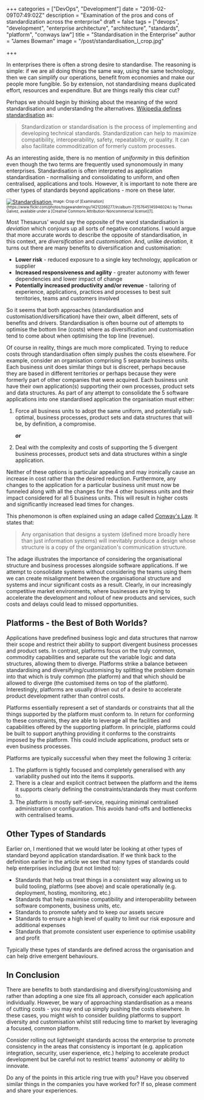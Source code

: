 +++
categories = ["DevOps", "Development"]
date = "2016-02-09T07:49:02Z"
description = "Examination of the pros and cons of standardization across the enterprise"
draft = false
tags = ["devops", "development", "enterprise architecture", "architecture", "standards", "platform", "conways law"]
title = "Standardisation in the Enterprise"
author = "James Bowman"
image = "/post/standardisation_l_crop.jpg"

+++

In enterprises there is often a strong desire to standardise.  The reasoning is simple: if we are all doing things the same way, using the same technology, then we can simplify our operations, benefit from economies and make our people more fungible.  So by extension, not standardising means duplicated effort, resources and expenditure.  But are things really this clear cut?

Perhaps we should begin by thinking about the meaning of the word standardisation and understanding the alternatives.  [Wikipedia defines standardisation](https://en.wikipedia.org/wiki/Standardization) as:

>Standardization or standardisation is the process of implementing and developing technical standards. Standardization can help to maximize compatibility, interoperability, safety, repeatability, or quality. It can also facilitate commoditization of formerly custom processes. 

As an interesting aside, there is no mention of _uniformity_ in this definition even though the two terms are frequently used synonomously in many enterprises.  Standardisation is often interpreted as application standardisation - normalising and consolidating to uniform, and often centralised, applications and tools.  However, it is important to note there are other types of standards beyond applications - more on these later.

<a href="/post/standardisation_l_crop.jpg">
	<img src="/post/standardisation_l_crop.jpg" alt="Standardisation" class="pure-img">
</a>
<sup><sub>image: Crop of [Examination](https://www.flickr.com/photos/togawanderings/14212266277/in/album-72157645145946024/) by Thomas Galvez, available under a [Creative Commons Attribution-Noncommercial license][1].</sub></sup>

Most Thesaurus' would say the opposite of the word standardisation is _deviation_ which conjours up all sorts of negative conotations.  I would argue that more accurate words to describe the opposite of standardisation, in this context, are _diversification_ and _customisation_.  And, unlike _deviation_, it turns out there are many benefits to diversification and customisation:

- **Lower risk** - reduced exposure to a single key technology, application or supplier
- **Increased responsiveness and agility** - greater autonomy with fewer dependencies and lower impact of change
- **Potentially increased productivity and/or revenue** - tailoring of experience, applications, practices and processes to best suit territories, teams and customers involved

So it seems that both approaches (standardisation and customisation/diversification) have their own, albeit different, sets of benefits and drivers.  Standardisation is often bourne out of attempts to optimise the bottom line (costs) where as diversification and customisation tend to come about when optimising the top line (revenue).  

Of course in reality, things are much more complicated.  Trying to reduce costs through standardisation often simply pushes the costs elsewhere.  For example, consider an organisation comprising 5 separate business units.  Each business unit does similar things but is discreet, perhaps because they are based in different territories or perhaps because they were formerly part of other companies that were acquired.  Each business unit have their own application(s) supporting their own processes, product sets and data structures.  As part of any attempt to consolidate the 5 software applications into one standardised application the organisation must either:

1. Force all business units to adopt the same uniform, and potentially sub-optimal, business processes, product sets and data structures that will be, by definition, a compromise.

	___or___

2. Deal with the complexity and costs of supporting the 5 divergent business processes, product sets and data structures within a single application.

Neither of these options is particular appealing and may ironically cause an increase in cost rather than the desired reduction.  Furthermore, any changes to the application for a particular business unit must now be funneled along with all the changes for the 4 other business units and their impact considered for all 5 business units.  This will result in higher costs and significantly increased lead times for changes.  

This phenomonon is often explained using an adage called [Conway's Law](https://en.wikipedia.org/wiki/Conway%27s_law).  It states that:

>Any organisation that designs a system (defined more broadly here than just information systems) will inevitably produce a design whose structure is a copy of the organization's communication structure.

The adage illustrates the importance of considering the organisational structure and business processes alongside software applications.  If we attempt to consolidate systems without considering the teams using them we can create misalignment between the organisational structure and systems and incur significant costs as a result.  Clearly, in our increasingly competitive market environments, where businesses are trying to accelerate the development and rollout of new products and services, such costs and delays could lead to missed opportunities. 

## Platforms - the Best of Both Worlds?

Applications have predefined business logic and data structures that narrow their scope and restrict their ability to support divergent business processes and product sets.  In contrast, platforms focus on the truly common, commodity capabilities and separate out the variable logic and data structures, allowing them to diverge.  Platforms strike a balance between standardising and diversifying/customising by splitting the problem domain into that which is truly common (the platform) and that which should be allowed to diverge (the customised items on top of the platform).  Interestingly, platforms are usually driven out of a desire to accelerate product development rather than control costs.

Platforms essentially represent a set of standards or constraints that all the things supported by the platform must conform to.  In return for conforming to these constraints, they are able to leverage all the facilities and capabilities offered by the supporting platform.  In principle, platforms could be built to support anything providing it conforms to the constraints imposed by the platform.  This could include applications, product sets or even business processes.  

Platforms are typically successful when they meet the following 3 criteria:

1. The platform is tightly focused and completely generalised with any variability pushed out into the items it supports.  
2. There is a clear and explicit contract between the platform and the items it supports clearly defining the constraints/standards they must conform to.
3. The platform is mostly self-service, requiring minimal centralised administration or configuration.  This avoids hand-offs and bottlenecks with centralised teams.

## Other Types of Standards

Earlier on, I mentioned that we would later be looking at other types of standard beyond application standardisation.  If we think back to the definition earlier in the article we see that many types of standards could help enterprises including (but not limited to):

- Standards that help us treat things in a consistent way allowing us to build tooling, platforms (see above) and scale operationally (e.g. deployment, hosting, monitoring, etc.)
- Standards that help maximise compatibility and interoperability between software components, business units, etc.
- Standards to promote safety and to keep our assets secure
- Standards to ensure a high level of quality to limit our risk exposure and additional expenses
- Standards that promote consistent user experience to optimise usability and profit

Typically these types of standards are defined across the organisation and can help drive emergent behaviours.

## In Conclusion

There are benefits to both standardising and diversifying/customising and rather than adopting a one size fits all approach, consider each application individually.  However, be wary of approaching standardisation as a means of cutting costs - you may end up simply pushing the costs elsewhere.  In these cases, you might wish to consider building platforms to support diversity and customisation whilst still reducing time to market by leveraging a focused, common platform.  

Consider rolling out lightweight standards across the enterprise to promote consistency in the areas that consistency is important (e.g. application integration, security, user experience, etc.) helping to accelerate product development but be careful not to restrict teams' autonomy or ability to innovate.

Do any of the points in this article ring true with you?  Have you observed similar things in the companies you have worked for?  If so, please comment and share your experiences.  

[1]: https://creativecommons.org/licenses/by/2.0/
